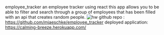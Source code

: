 employee_tracker
an employee tracker using react
this app allows you to be able to filter and search through a group of employees that has been filled with an api that creates random people.
![hw](public/icons/images/hw.png)
github repo : https://github.com/mjaeschke/employee_tracker
deployed application: https://calming-breeze.herokuapp.com/
